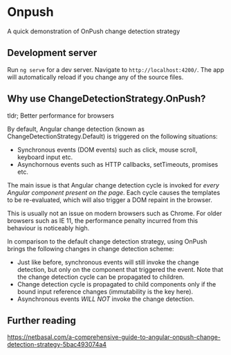 # Onpush

A quick demonstration of OnPush change detection strategy

## Development server

Run `ng serve` for a dev server. Navigate to `http://localhost:4200/`. The app will automatically reload if you change any of the source files.

## Why use ChangeDetectionStrategy.OnPush?

tldr; Better performance for browsers

By default, Angular change detection (known as ChangeDetectionStrategy.Default) is triggered on the following situations:

- Synchronous events (DOM events) such as click, mouse scroll, keyboard input etc.
- Asynchornous events such as HTTP callbacks, setTimeouts, promises etc.

The main issue is that Angular change detection cycle is invoked for *every Angular component present on the page*. Each cycle causes the templates to be re-evaluated, which will also trigger a DOM repaint in the browser.

This is usually not an issue on modern browsers such as Chrome. For older browsers such as IE 11, the performance penalty incurred from this behaviour is noticeably high.

In comparison to the default change detection strategy, using OnPush brings the following changes in change detection scheme:

- Just like before, synchronous events will still invoke the change detection, but only on the component that triggered the event. Note that the change detection cycle can be propagated to children.
- Change detection cycle is propagated to child components only if the bound input reference changes (immutability is the key here).
- Asynchronous events *WILL NOT* invoke the change detection. 

## Further reading

https://netbasal.com/a-comprehensive-guide-to-angular-onpush-change-detection-strategy-5bac493074a4